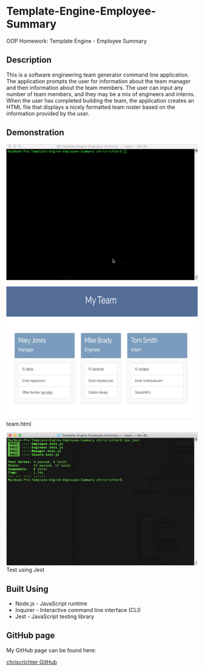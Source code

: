 # Template-Engine-Employee-Summary
OOP Homework: Template Engine - Employee Summary

## Description

This is a software engineering team generator command line application. The application prompts the user for information about the team manager and then information about the team members. The user can input any number of team members, and they may be a mix of engineers and interns. When the user has completed building the team, the application creates an HTML file that displays a nicely formatted team roster based on the information provided by the user. 

## Demonstration

![Demo](https://raw.githubusercontent.com/chriscrichter/Template-Engine-Employee-Summary/master/assets/TeamSummary.gif)

<img src="assets/TeamSummaryHTML.png" width="600" height="350">team.html


<img src="assets/Testing.png" width="600" height="350">Test using Jest


## Built Using

* Node.js - JavaScript runtime
* Inquirer - Interactive command line interface (CLI)
* Jest - JavaScript testing library

## GitHub page

My GitHub page can be found here:

[chriscrichter GitHub](https://github.com/chriscrichter)
